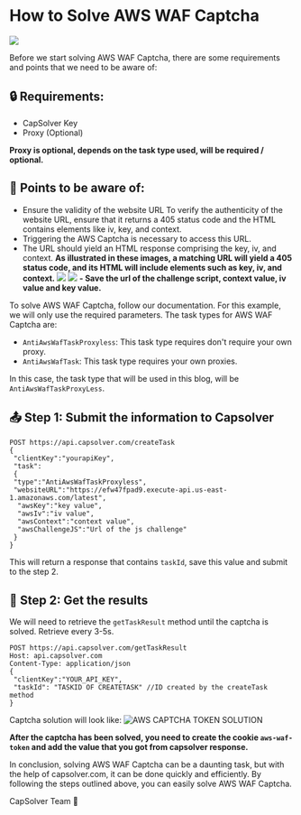 # How to Solve AWS WAF Captcha
![](https://assets.capsolver.com/prod/images/post/2023-07-12/b0e1e5aa-2fdc-4e6a-913e-2eddbbb53d13.png)

Before we start solving AWS WAF Captcha, there are some requirements and points that we need to be aware of:

## 🔒 Requirements:

- CapSolver Key
- Proxy (Optional)

**Proxy is optional, depends on the task type used, will be required / optional.**

## 📒 Points to be aware of:


- Ensure the validity of the website URL
To verify the authenticity of the website URL, ensure that it returns a 405 status code and the HTML contains elements like iv, key, and context.
- Triggering the AWS Captcha is necessary to access this URL.
- The URL should yield an HTML response comprising the key, iv, and context.
**As illustrated in these images, a matching URL will yield a 405 status code, and its HTML will include elements such as key, iv, and context.**
![](https://assets.capsolver.com/prod/images/post/2023-07-18/9c1538a2-5b9e-4c89-8b7a-2c4593ebfad6.png)
![](https://assets.capsolver.com/prod/images/post/2023-07-18/c5a39ab8-346c-4c89-863d-e25e4365ef70.png)
**- Save the url of the challenge script, context value, iv value and key value.**

To solve AWS WAF Captcha, follow our documentation. For this example, we will only use the required parameters. The task types for AWS WAF Captcha are:
- ``AntiAwsWafTaskProxyless``: This task type requires don't require your own proxy.
- ``AntiAwsWafTask``: This task type requires your own proxies.

In this case, the task type that will be used in this blog, will be `AntiAwsWafTaskProxyLess`.

## 📤 Step 1: Submit the information to Capsolver

```http
POST https://api.capsolver.com/createTask
{
 "clientKey":"yourapiKey",
 "task":
 {
 "type":"AntiAwsWafTaskProxyless",
 "websiteURL":"https://efw47fpad9.execute-api.us-east-1.amazonaws.com/latest",
  "awsKey":"key value",
  "awsIv":"iv value",
  "awsContext":"context value",
  "awsChallengeJS":"Url of the js challenge"
 }
}
```
This will return a response that contains `taskId`, save this value and submit to the step 2.

## 🔖 Step 2: Get the results
We will need to retrieve the ``getTaskResult`` method until the captcha is solved. Retrieve every 3-5s.
```http
POST https://api.capsolver.com/getTaskResult
Host: api.capsolver.com
Content-Type: application/json
{
 "clientKey":"YOUR_API_KEY",
 "taskId": "TASKID OF CREATETASK" //ID created by the createTask method
}
```
Captcha solution will look like:
![AWS CAPTCHA TOKEN SOLUTION](https://assets.capsolver.com/prod/images/post/2023-07-12/925dd643-d8b9-4a7b-923c-f0b0c897e04e.png)

**After the captcha has been solved, you need to create the cookie ``aws-waf-token`` and add the value that you got from capsolver response.**

In conclusion, solving AWS WAF Captcha can be a daunting task, but with the help of capsolver.com, it can be done quickly and efficiently. By following the steps outlined above, you can easily solve AWS WAF Captcha.

CapSolver Team 💜
      